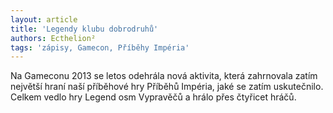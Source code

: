```yaml
---
layout: article
title: 'Legendy klubu dobrodruhů'
authors: Ecthelion²
tags: 'zápisy, Gamecon, Příběhy Impéria'
---
```


Na Gameconu 2013 se letos odehrála nová
aktivita, která zahrnovala zatím největší
hraní naší příběhové hry Příběhů Impéria,
jaké se zatím uskutečnilo. Celkem vedlo
hry Legend osm Vypravěčů a hrálo přes
čtyřicet hráčů.
